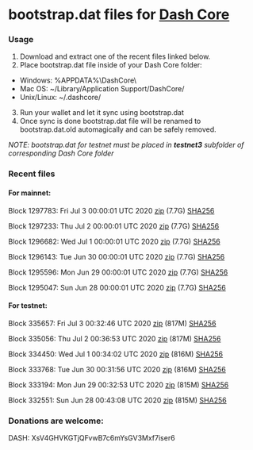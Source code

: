 # bootstrap.dat files for [Dash Core](https://github.com/dashpay/dash)

### Usage

1. Download and extract one of the recent files linked below.
2. Place bootstrap.dat file inside of your Dash Core folder:
 - Windows: %APPDATA%\DashCore\
 - Mac OS: ~/Library/Application Support/DashCore/
 - Unix/Linux: ~/.dashcore/
3. Run your wallet and let it sync using bootstrap.dat
4. Once sync is done bootstrap.dat file will be renamed to bootstrap.dat.old automagically and can be safely removed.

_NOTE: bootstrap.dat for testnet must be placed in **testnet3** subfolder of corresponding Dash Core folder_

### Recent files

#### For mainnet:

Block 1297783: Fri Jul  3 00:00:01 UTC 2020 [zip](https://dash-bootstrap.ams3.digitaloceanspaces.com/mainnet/2020-07-03/bootstrap.dat.zip) (7.7G) [SHA256](https://dash-bootstrap.ams3.digitaloceanspaces.com/mainnet/2020-07-03/sha256.txt)

Block 1297233: Thu Jul  2 00:00:01 UTC 2020 [zip](https://dash-bootstrap.ams3.digitaloceanspaces.com/mainnet/2020-07-02/bootstrap.dat.zip) (7.7G) [SHA256](https://dash-bootstrap.ams3.digitaloceanspaces.com/mainnet/2020-07-02/sha256.txt)

Block 1296682: Wed Jul  1 00:00:01 UTC 2020 [zip](https://dash-bootstrap.ams3.digitaloceanspaces.com/mainnet/2020-07-01/bootstrap.dat.zip) (7.7G) [SHA256](https://dash-bootstrap.ams3.digitaloceanspaces.com/mainnet/2020-07-01/sha256.txt)

Block 1296143: Tue Jun 30 00:00:01 UTC 2020 [zip](https://dash-bootstrap.ams3.digitaloceanspaces.com/mainnet/2020-06-30/bootstrap.dat.zip) (7.7G) [SHA256](https://dash-bootstrap.ams3.digitaloceanspaces.com/mainnet/2020-06-30/sha256.txt)

Block 1295596: Mon Jun 29 00:00:01 UTC 2020 [zip](https://dash-bootstrap.ams3.digitaloceanspaces.com/mainnet/2020-06-29/bootstrap.dat.zip) (7.7G) [SHA256](https://dash-bootstrap.ams3.digitaloceanspaces.com/mainnet/2020-06-29/sha256.txt)

Block 1295047: Sun Jun 28 00:00:01 UTC 2020 [zip](https://dash-bootstrap.ams3.digitaloceanspaces.com/mainnet/2020-06-28/bootstrap.dat.zip) (7.7G) [SHA256](https://dash-bootstrap.ams3.digitaloceanspaces.com/mainnet/2020-06-28/sha256.txt)


#### For testnet:

Block 335657: Fri Jul  3 00:32:46 UTC 2020 [zip](https://dash-bootstrap.ams3.digitaloceanspaces.com/testnet/2020-07-03/bootstrap.dat.zip) (817M) [SHA256](https://dash-bootstrap.ams3.digitaloceanspaces.com/testnet/2020-07-03/sha256.txt)

Block 335056: Thu Jul  2 00:36:53 UTC 2020 [zip](https://dash-bootstrap.ams3.digitaloceanspaces.com/testnet/2020-07-02/bootstrap.dat.zip) (817M) [SHA256](https://dash-bootstrap.ams3.digitaloceanspaces.com/testnet/2020-07-02/sha256.txt)

Block 334450: Wed Jul  1 00:34:02 UTC 2020 [zip](https://dash-bootstrap.ams3.digitaloceanspaces.com/testnet/2020-07-01/bootstrap.dat.zip) (816M) [SHA256](https://dash-bootstrap.ams3.digitaloceanspaces.com/testnet/2020-07-01/sha256.txt)

Block 333768: Tue Jun 30 00:31:56 UTC 2020 [zip](https://dash-bootstrap.ams3.digitaloceanspaces.com/testnet/2020-06-30/bootstrap.dat.zip) (816M) [SHA256](https://dash-bootstrap.ams3.digitaloceanspaces.com/testnet/2020-06-30/sha256.txt)

Block 333194: Mon Jun 29 00:32:53 UTC 2020 [zip](https://dash-bootstrap.ams3.digitaloceanspaces.com/testnet/2020-06-29/bootstrap.dat.zip) (815M) [SHA256](https://dash-bootstrap.ams3.digitaloceanspaces.com/testnet/2020-06-29/sha256.txt)

Block 332551: Sun Jun 28 00:43:08 UTC 2020 [zip](https://dash-bootstrap.ams3.digitaloceanspaces.com/testnet/2020-06-28/bootstrap.dat.zip) (815M) [SHA256](https://dash-bootstrap.ams3.digitaloceanspaces.com/testnet/2020-06-28/sha256.txt)


### Donations are welcome:

DASH: XsV4GHVKGTjQFvwB7c6mYsGV3Mxf7iser6
